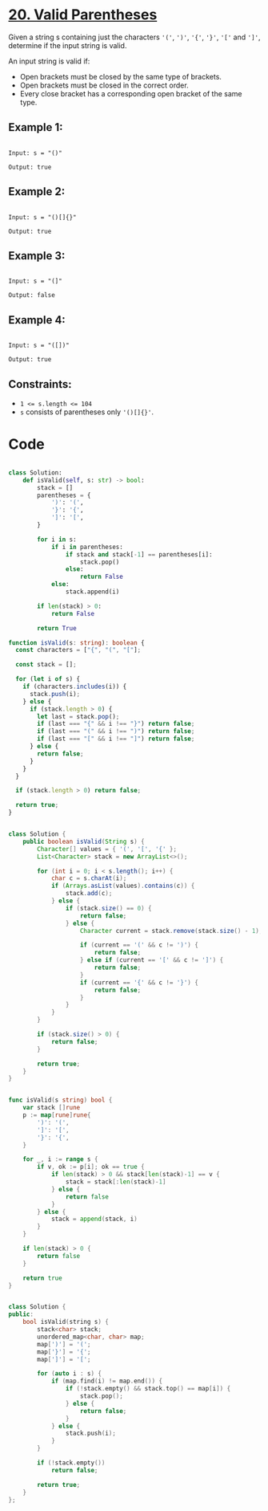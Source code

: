 # [20. Valid Parentheses](https://leetcode.com/problems/valid-parentheses/description/)

Given a string s containing just the characters `'('`, `')'`, `'{'`, `'}'`, `'['` and `']'`, determine if the input string is valid.

An input string is valid if:

- Open brackets must be closed by the same type of brackets.
- Open brackets must be closed in the correct order.
- Every close bracket has a corresponding open bracket of the same type.

## Example 1:

```

Input: s = "()"

Output: true

```

## Example 2:

```

Input: s = "()[]{}"

Output: true

```

## Example 3:

```

Input: s = "(]"

Output: false

```

## Example 4:

```

Input: s = "([])"

Output: true

```

## Constraints:

- `1 <= s.length <= 104`
- `s` consists of parentheses only `'()[]{}'`.

# Code

```python

class Solution:
    def isValid(self, s: str) -> bool:
        stack = []
        parentheses = {
            ')': '(',
            '}': '{',
            ']': '[',
        }

        for i in s:
            if i in parentheses:
                if stack and stack[-1] == parentheses[i]:
                    stack.pop()
                else:
                    return False
            else:
                stack.append(i)

        if len(stack) > 0:
            return False

        return True

```

```ts
function isValid(s: string): boolean {
  const characters = ["{", "(", "["];

  const stack = [];

  for (let i of s) {
    if (characters.includes(i)) {
      stack.push(i);
    } else {
      if (stack.length > 0) {
        let last = stack.pop();
        if (last === "{" && i !== "}") return false;
        if (last === "(" && i !== ")") return false;
        if (last === "[" && i !== "]") return false;
      } else {
        return false;
      }
    }
  }

  if (stack.length > 0) return false;

  return true;
}
```

```java

class Solution {
    public boolean isValid(String s) {
        Character[] values = { '(', '[', '{' };
        List<Character> stack = new ArrayList<>();

        for (int i = 0; i < s.length(); i++) {
            char c = s.charAt(i);
            if (Arrays.asList(values).contains(c)) {
                stack.add(c);
            } else {
                if (stack.size() == 0) {
                    return false;
                } else {
                    Character current = stack.remove(stack.size() - 1);

                    if (current == '(' && c != ')') {
                        return false;
                    } else if (current == '[' && c != ']') {
                        return false;
                    }
                    if (current == '{' && c != '}') {
                        return false;
                    }
                }
            }
        }

        if (stack.size() > 0) {
            return false;
        }

        return true;
    }
}

```

```go

func isValid(s string) bool {
	var stack []rune
	p := map[rune]rune{
		')': '(',
		']': '[',
		'}': '{',
	}

	for _, i := range s {
		if v, ok := p[i]; ok == true {
			if len(stack) > 0 && stack[len(stack)-1] == v {
				stack = stack[:len(stack)-1]
			} else {
				return false
			}
		} else {
			stack = append(stack, i)
		}
	}

	if len(stack) > 0 {
		return false
	}

	return true
}

```

```cpp

class Solution {
public:
    bool isValid(string s) {
        stack<char> stack;
        unordered_map<char, char> map;
        map[')'] = '(';
        map['}'] = '{';
        map[']'] = '[';

        for (auto i : s) {
            if (map.find(i) != map.end()) {
                if (!stack.empty() && stack.top() == map[i]) {
                    stack.pop();
                } else {
                    return false;
                }
            } else {
                stack.push(i);
            }
        }

        if (!stack.empty())
            return false;

        return true;
    }
};

```
